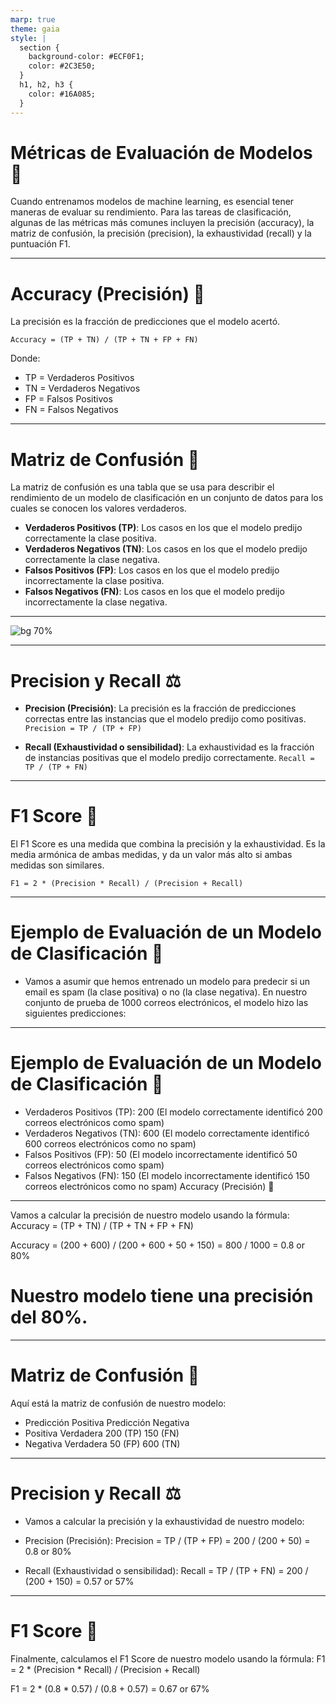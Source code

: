 ```yaml
---
marp: true
theme: gaia
style: |
  section {
    background-color: #ECF0F1;
    color: #2C3E50;
  }
  h1, h2, h3 {
    color: #16A085;
  }
---
```


# Métricas de Evaluación de Modelos 📏

Cuando entrenamos modelos de machine learning, es esencial tener maneras de evaluar su rendimiento. Para las tareas de clasificación, algunas de las métricas más comunes incluyen la precisión (accuracy), la matriz de confusión, la precisión (precision), la exhaustividad (recall) y la puntuación F1.

---

# Accuracy (Precisión) 🎯

La precisión es la fracción de predicciones que el modelo acertó.

`Accuracy = (TP + TN) / (TP + TN + FP + FN)`

Donde:

- TP = Verdaderos Positivos
- TN = Verdaderos Negativos
- FP = Falsos Positivos
- FN = Falsos Negativos

---

# Matriz de Confusión 🧮

La matriz de confusión es una tabla que se usa para describir el rendimiento de un modelo de clasificación en un conjunto de datos para los cuales se conocen los valores verdaderos.

- **Verdaderos Positivos (TP)**: Los casos en los que el modelo predijo correctamente la clase positiva.
- **Verdaderos Negativos (TN)**: Los casos en los que el modelo predijo correctamente la clase negativa.
- **Falsos Positivos (FP)**: Los casos en los que el modelo predijo incorrectamente la clase positiva.
- **Falsos Negativos (FN)**: Los casos en los que el modelo predijo incorrectamente la clase negativa.
---
![bg 70% ](https://miro.medium.com/max/712/1*Z54JgbS4DUwWSknhDCvNTQ.png)

---

# Precision y Recall ⚖️

- **Precision (Precisión)**: La precisión es la fracción de predicciones correctas entre las instancias que el modelo predijo como positivas. 
`Precision = TP / (TP + FP)`

- **Recall (Exhaustividad o sensibilidad)**: La exhaustividad es la fracción de instancias positivas que el modelo predijo correctamente. 
`Recall = TP / (TP + FN)`

---

# F1 Score 🥇

El F1 Score es una medida que combina la precisión y la exhaustividad. Es la media armónica de ambas medidas, y da un valor más alto si ambas medidas son similares.

`F1 = 2 * (Precision * Recall) / (Precision + Recall)`

---

# Ejemplo de Evaluación de un Modelo de Clasificación 🧪

- Vamos a asumir que hemos entrenado un modelo para predecir si un email es spam (la clase positiva) o no (la clase negativa). En nuestro conjunto de prueba de 1000 correos electrónicos, el modelo hizo las siguientes predicciones:
---
# Ejemplo de Evaluación de un Modelo de Clasificación 🧪
- Verdaderos Positivos (TP): 200 (El modelo correctamente identificó 200 correos electrónicos como spam)
- Verdaderos Negativos (TN): 600 (El modelo correctamente identificó 600 correos electrónicos como no spam)
- Falsos Positivos (FP): 50 (El modelo incorrectamente identificó 50 correos electrónicos como spam)
- Falsos Negativos (FN): 150 (El modelo incorrectamente identificó 150 correos electrónicos como no spam)
Accuracy (Precisión) 🎯
---
Vamos a calcular la precisión de nuestro modelo usando la fórmula: Accuracy = (TP + TN) / (TP + TN + FP + FN)

Accuracy = (200 + 600) / (200 + 600 + 50 + 150) = 800 / 1000 = 0.8 or 80%

# Nuestro modelo tiene una precisión del 80%.
---
# Matriz de Confusión 🧮
Aquí está la matriz de confusión de nuestro modelo:

-	Predicción Positiva	Predicción Negativa
- Positiva Verdadera	200 (TP)	150 (FN)
- Negativa Verdadera	50 (FP)	600 (TN)
---
# Precision y Recall ⚖️
- Vamos a calcular la precisión y la exhaustividad de nuestro modelo:

- Precision (Precisión): Precision = TP / (TP + FP) = 200 / (200 + 50) = 0.8 or 80%
- Recall (Exhaustividad o sensibilidad): Recall = TP / (TP + FN) = 200 / (200 + 150) = 0.57 or 57%
---
# F1 Score 🥇
Finalmente, calculamos el F1 Score de nuestro modelo usando la fórmula: F1 = 2 * (Precision * Recall) / (Precision + Recall)

F1 = 2 * (0.8 * 0.57) / (0.8 + 0.57) = 0.67 or 67%

